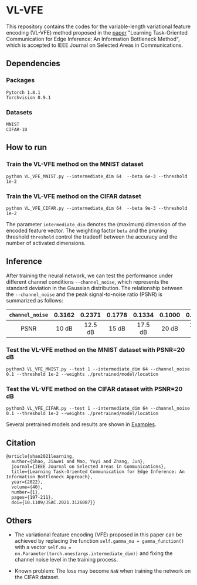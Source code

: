 # VL-VFE
This repository contains the codes for the variable-length variational feature encoding (VL-VFE) method proposed in the [paper](https://arxiv.org/pdf/2102.04170.pdf) "Learning Task-Oriented Communication for Edge Inference: An Information Bottleneck Method", which is accepted to IEEE Journal on Selected Areas in Communications.

## Dependencies
### Packages
```
Pytorch 1.8.1
Torchvision 0.9.1
```
### Datasets
```
MNIST
CIFAR-10
```

## How to run
### Train the VL-VFE method on the MNIST dataset
`python VL_VFE_MNIST.py --intermediate_dim 64  --beta 6e-3 --threshold 1e-2`

### Train the VL-VFE method on the CIFAR dataset
`python VL_VFE_CIFAR.py --intermediate_dim 64  --beta 9e-3 --threshold 1e-2`

The parameter `intermediate_dim` denotes the (maximum) dimension of the encoded feature vector. The weighting factor `beta` and the pruning threshold `threshold` control the tradeoff between the accuracy and the number of activated dimensions.

## Inference
After training the neural network, we can test the performance under different channel conditions `--channel_noise`, which represents the standard deviation in the Gaussian distribution. The relationship between the `--channel_noise` and the peak signal-to-noise ratio (PSNR) is summarized as follows:

| `channel_noise` | 0.3162 |0.2371|0.1778|0.1334|0.1000|0.0750|0.0562|
| :---: | :---: | :---: | :---: |:---: | :---: |:---: | :---: |
|PSNR|10 dB|12.5 dB|15 dB|17.5 dB| 20 dB| 22.5 dB| 25 dB|

### Test the VL-VFE method on the MNIST dataset with PSNR=20 dB

`python3 VL_VFE_MNIST.py --test 1 --intermediate_dim 64 --channel_noise 0.1 --threshold 1e-2 --weights ./pretrained/model/location`

### Test the VL-VFE method on the CIFAR dataset with PSNR=20 dB

`python3 VL_VFE_CIFAR.py --test 1 --intermediate_dim 64 --channel_noise 0.1 --threshold 1e-2 --weights ./pretrained/model/location`

Several pretrained models and results are shown in [Examples](https://github.com/shaojiawei07/VL-VFE/tree/main/Examples).


## Citation

```
@article{shao2021learning,  
  author={Shao, Jiawei and Mao, Yuyi and Zhang, Jun},  
  journal={IEEE Journal on Selected Areas in Communications},  
  title={Learning Task-Oriented Communication for Edge Inference: An Information Bottleneck Approach},   
  year={2022},  
  volume={40},  
  number={1},  
  pages={197-211},  
  doi={10.1109/JSAC.2021.3126087}}
```
## Others

* The variational feature encoding (VFE) proposed in this paper can be achieved by replacing the function `self.gamma_mu = gamma_function()` with a vector `self.mu = nn.Parameter(torch.ones(args.intermediate_dim))` and fixing the channel noise level in the training process.


* Known problem: The loss may become `NaN` when training the network on the CIFAR dataset.

